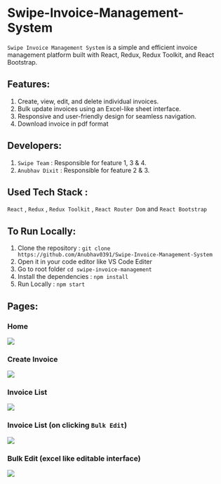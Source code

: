 # Swipe-Invoice-Management-System

`Swipe Invoice Management System` is a simple and efficient invoice management platform built with React, Redux, Redux Toolkit, and React Bootstrap.

## Features: 

1. Create, view, edit, and delete individual invoices.
2. Bulk update invoices using an Excel-like sheet interface.
3. Responsive and user-friendly design for seamless navigation.
4. Download invoice in pdf format 

## Developers:

1. `Swipe Team` : Responsible for feature 1, 3 & 4.
2. `Anubhav Dixit` : Responsible for feature 2 & 3.

## Used Tech Stack :

`React` , `Redux` , `Redux Toolkit` , `React Router Dom` and `React Bootstrap` 

## To Run Locally:

1. Clone the repository : `git clone https://github.com/Anubhav0391/Swipe-Invoice-Management-System`
2. Open it in your code editor like VS Code Editer
3. Go to root folder `cd swipe-invoice-management`
4. Install the dependencies : `npm install`
5. Run Locally : `npm start`

## Pages:

### Home 
<img src="https://i.ibb.co/xYMC19V/Screenshot-36.png"/>

### Create Invoice
<img src="https://i.ibb.co/XZfMhCB/Screenshot-37.png"/>

### Invoice List
<img src="https://i.ibb.co/12ZgmX9/Screenshot-39.png"/>

### Invoice List (on clicking `Bulk Edit`) 
<img src="https://i.ibb.co/HCjZmJf/Screenshot-40.png"/>

### Bulk Edit (excel like editable interface)
<img src="https://i.ibb.co/HTmt1NW/Screenshot-41.png"/>
